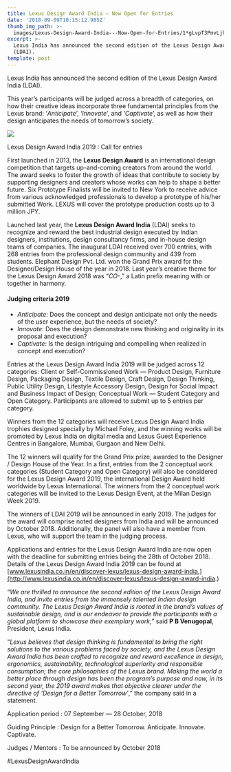 ```yaml
---
title: Lexus Design Award India — Now Open for Entries
date: '2018-09-09T10:15:12.985Z'
thumb_img_path: >-
  images/Lexus-Design-Award-India---Now-Open-for-Entries/1*gLvpT3PmvLjhsRKX3kfLtQ.png
excerpt: >-
  Lexus India has announced the second edition of the Lexus Design Award India
  (LDAI).
template: post
---
```

Lexus India has announced the second edition of the Lexus Design Award India (LDAI).

This year’s participants will be judged across a breadth of categories, on how their creative ideas incorporate three fundamental principles from the Lexus brand: ‘*Anticipate*’, ‘*Innovate*’, and *‘Captivate*’, as well as how their design anticipates the needs of tomorrow’s society.

![](/images/Lexus-Design-Award-India---Now-Open-for-Entries/1*gLvpT3PmvLjhsRKX3kfLtQ.png)

<figcaption>Lexus Design Award India 2019&nbsp;: Call for&nbsp;entries</figcaption>

First launched in 2013, the **Lexus Design Award** is an international design competition that targets up-and-coming creators from around the world. The award seeks to foster the growth of ideas that contribute to society by supporting designers and creators whose works can help to shape a better future. Six Prototype Finalists will be invited to New York to receive advice from various acknowledged professionals to develop a prototype of his/her submitted Work. LEXUS will cover the prototype production costs up to 3 million JPY.

Launched last year, the **Lexus Design Award India** (LDAI) seeks to recognize and reward the best industrial design executed by Indian designers, institutions, design consultancy firms, and in-house design teams of companies. The inaugural LDAI received over 700 entries, with 268 entries from the professional design community and 439 from students. Elephant Design Pvt. Ltd. won the Grand Prix award for the Designer/Design House of the year in 2018. Last year’s creative theme for the Lexus Design Award 2018 was “*CO-*,” a Latin prefix meaning with or together in harmony.

#### Judging criteria 2019

*   *Anticipate*: Does the concept and design anticipate not only the needs of the user experience, but the needs of society?
*   *Innovate*: Does the design demonstrate new thinking and originality in its proposal and execution?
*   *Captivate*: Is the design intriguing and compelling when realized in concept and execution?

Entries at the Lexus Design Award India 2019 will be judged across 12 categories: Client or Self-Commissioned Work — Product Design, Furniture Design, Packaging Design, Textile Design, Craft Design, Design Thinking, Public Utility Design, Lifestyle Accessory Design, Design for Social Impact and Business Impact of Design; Conceptual Work — Student Category and Open Category. Participants are allowed to submit up to 5 entries per category.

Winners from the 12 categories will receive Lexus Design Award India trophies designed specially by Michael Foley, and the winning works will be promoted by Lexus India on digital media and Lexus Guest Experience Centres in Bangalore, Mumbai, Gurgaon and New Delhi.

The 12 winners will qualify for the Grand Prix prize, awarded to the Designer / Design House of the Year. In a first, entries from the 2 conceptual work categories (Student Category and Open Category) will also be considered for the Lexus Design Award 2019, the international Design Award held worldwide by Lexus International. The winners from the 2 conceptual work categories will be invited to the Lexus Design Event, at the Milan Design Week 2019.

The winners of LDAI 2019 will be announced in early 2019. The judges for the award will comprise noted designers from India and will be announced by October 2018. Additionally, the panel will also have a member from Lexus, who will support the team in the judging process.

Applications and entries for the Lexus Design Award India are now open with the deadline for submitting entries being the 28th of October 2018. Details of the Lexus Design Award India 2019 can be found at [www.lexusindia.co.in/en/discover-lexus/lexus-design-award-india.](http://www.lexusindia.co.in/en/discover-lexus/lexus-design-award-india.)

“*We are thrilled to announce the second edition of the Lexus Design Award India, and invite entries from the immensely talented Indian design community. The Lexus Design Award India is rooted in the brand’s values of sustainable design, and is our endeavor to provide the participants with a global platform to showcase their exemplary work,*” said **P B Venugopal**, President, Lexus India.

“*Lexus believes that design thinking is fundamental to bring the right solutions to the various problems faced by society, and the Lexus Design Award India has been crafted to recognize and reward excellence in design, ergonomics, sustainability, technological superiority and responsible consumption; the core philosophies of the Lexus brand. Making the world a better place through design has been the program’s purpose and now, in its second year, the 2019 award makes that objective clearer under the directive of ‘Design for a Better Tomorrow’*,” the company said in a statement.

Application period : 07 September — 28 October, 2018

Guiding Principle : Design for a Better Tomorrow. Anticipate. Innovate. Captivate.

Judges / Mentors : To be announced by October 2018

#LexusDesignAwardIndia
